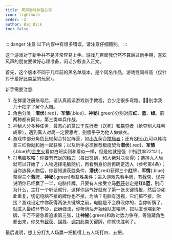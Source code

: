 ```yaml
---
title: 风声游戏体验心得
icon: lightbulb
order: -2
author: Big Dick
toc: false
---
```


::: danger 注意
以下内容中有很多错误，请注意仔细甄别。
:::

这个游戏对于新手并不是非常容易上手。游戏几百局我仍然不算越过新手期，喜欢风声的朋友要做好心理准备，闲话少叙直入正文。

首先，这个版本不同于几年前的黑名单版本，是个同名作品，游戏性同样高（仅针对于爱好此类型的玩家）。

新手需要注意:
1. 在群里注册账号后，请认真阅读游戏新手教程，会少走很多弯路。🤦‍♂️别学我几十把才了解个大概。
2. 角色分类：**潜伏**{.red}、**军情**{.blue}、**神秘**{.green}分别对应**红**、**蓝**、**绿**。前两种都有同伴，第三类单兵作战。
3. 神秘人分多种任务，最恶心的莫过于[先行者](../card/secret_task.md)（送死）和[簒夺者](../card/secret_task.md)（抢夺别人胜利成果），遇到真人对局一定要思考，别傻乎乎为他人做嫁衣。
4. 游戏中部分角色比较契合特定阵营，如[小九](../skills/base.md#x-小九-报童)契合[搅局者](../card/secret_task.md)；还有[SP小九](../skills/extend2.md#x-小九-sp-情报站长)可以韩梅拿三红你就和她一起获胜；以及新手必须推荐极度契合**潜伏**{.red}、**军情**{.blue}的[金生火](../skills/base.md#j-金生火-军机处处长)看似白班实则和看似一样，但是他就是强（!!指胜率22%!!）。
5. 打电脑攻略：你要有充足的[精力](../welcome/score_and_season.md#精力系统)（每日签到，和大佬对决获得）；选择九人局就可以开始了；人物选择电脑随机，再看到身份后再确定选人（参考第4条）；当你选择人物后，你要知道获胜条件，**潜伏**{.red}获得三个**红**牌，**军情**{.blue}获得三个**蓝**牌，**神秘**{.green}看获胜条件；进入游戏先看手牌，有[截获](../card/card.md)、[误导](../card/card.md)说明你已经赢了一半，电脑传牌，只要有人接受立马[截获](../card/card.md)必定是**红**&**蓝**，别问为什么，主打一个听话就行，这样你运气好就有了第一张关键情报，然后😊如此重复，切记电脑不接的牌你也不接，为啥？电脑有透视，它们都不接，你接？游戏设定中你获得两张关键牌之前，电脑是不会群殴你的，当你听牌了，就进入最终环节😊，正确做法，你听牌后开始给队友喂牌，把队友也喂到听牌，千万不要急着追求第三张，让**神秘**{.green}和敌对势力争夺，等隐藏角色都出来，你又有[截获](../card/card.md)、[误导](../card/card.md)、[调包](../card/card.md)此类关键牌，你就快胜利了。

最后说明，想上分打九人场赢一把抵得上五人场打四、五把。
